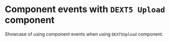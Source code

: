 # Component events with `DEXT5 Upload` component

Showcase of using component events when using `DEXT5Upload` component.
